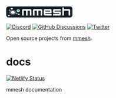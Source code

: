 [![mmesh.io](https://github.com/mmesh/assets/blob/HEAD/images/logo/mmesh_logo_v5_180x30.png)](https://mmesh.io)

[![Discord](https://img.shields.io/discord/654291649572241408?color=%236d82cb&style=flat&logo=discord&logoColor=%23ffffff&label=Chat)](https://mmesh.io/discord)
[![GitHub Discussions](https://img.shields.io/badge/GitHub_Discussions-181717?style=flat&logo=github&logoColor=white)](https://github.com/orgs/mmesh/discussions)
[![Twitter](https://img.shields.io/badge/Follow_on_Twitter-1DA1F2?style=flat&logo=twitter&logoColor=white)](https://twitter.com/mmesh_io)

Open source projects from [mmesh](https://mmesh.io).

# docs

[![Netlify Status](https://api.netlify.com/api/v1/badges/109d0fa3-0d9f-4dcc-996e-cac641759e11/deploy-status)](https://app.netlify.com/sites/docs-mmesh/deploys)

mmesh documentation
